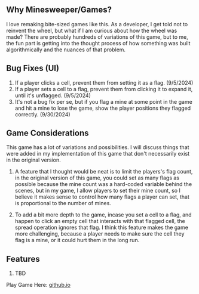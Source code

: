 ## Why Minesweeper/Games?

I love remaking bite-sized games like this. As a developer, I get told not to reinvent the wheel, but what if I am curious about how the wheel was made? There are probably hundreds of variations of this game, but to me, the fun part is getting into the thought process of how something was built algorithmically and the nuances of that problem.

## Bug Fixes (UI)

1. If a player clicks a cell, prevent them from setting it as a flag. (9/5/2024)
2. If a player sets a cell to a flag, prevent them from clicking it to expand it, until it's unflagged. (9/5/2024)
3. It's not a bug fix per se, but if you flag a mine at some point in the game and hit a mine to lose the game, show the player positions they flagged correctly. (9/30/2024)

## Game Considerations

This game has a lot of variations and possibilities. I will discuss things that were added in my implementation of this game that don't necessarily exist in the original version.

1. A feature that I thought would be neat is to limit the players's flag count, in the original version of this game, you could set as many flags as possible because the mine count was a hard-coded variable behind the scenes, but in my game, I allow players to set their mine count, so I believe it makes sense to control how many flags a player can set, that is proportional to the number of mines.

2. To add a bit more depth to the game, incase you set a cell to a flag, and happen to click an empty cell that interacts with that flagged cell, the spread operation ignores that flag. I think this feature makes the game more challenging, because a player needs to make sure the cell they flag is a mine, or it could hurt them in the long run.

## Features

1. TBD

Play Game Here: [github.io](https://classbabacar.github.io/minesweeper/)
